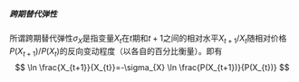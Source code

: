 ##### 跨期替代弹性
所谓跨期替代弹性$\sigma_{X}$是指变量$X_{t}$在$t$期和$t+1$之间的相对水平$X_{t+1}/X_{t}$随相对价格$P(X_{t+1})/P(X_{t})$的反向变动程度（以各自的百分比衡量）。即有
$$
\ln \frac{X_{t+1}}{X_{t}}=-\sigma_{X} \ln \frac{P(X_{t+1})}{P(X_{t})}
$$
